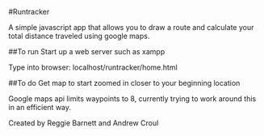 #Runtracker

A simple javascript app that allows you to draw a route and calculate your total distance traveled using google maps.

##To run
Start up a web server such as xampp 

Type into browser: localhost/runtracker/home.html

##To do
Get map to start zoomed in closer to your beginning location

Google maps api limits waypoints to 8, currently trying to work around this in an efficient way.

Created by Reggie Barnett and Andrew Croul
